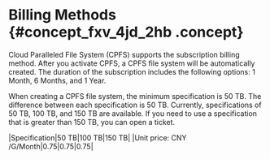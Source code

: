 # Billing Methods {#concept_fxv_4jd_2hb .concept}

Cloud Paralleled File System \(CPFS\) supports the subscription billing method. After you activate CPFS, a CPFS file system will be automatically created. The duration of the subscription includes the following options: 1 Month, 6 Months, and 1 Year.

When creating a CPFS file system, the minimum specification is 50 TB. The difference between each specification is 50 TB. Currently, specifications of 50 TB, 100 TB, and 150 TB are available. If you need to use a specification that is greater than 150 TB, you can open a ticket.

|Specification|50 TB|100 TB|150 TB|
|Unit price: CNY /G/Month|0.75|0.75|0.75|

